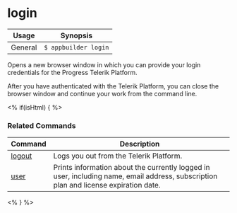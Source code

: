 login
==========

Usage | Synopsis
------|-------
General | `$ appbuilder login`

Opens a new browser window in which you can provide your login credentials for the Progress Telerik Platform.

After you have authenticated with the Telerik Platform, you can close the browser window and continue your work from the command line.

<% if(isHtml) { %>
### Related Commands

Command | Description
----------|----------
[logout](logout.html) | Logs you out from the Telerik Platform.
[user](user.html) | Prints information about the currently logged in user, including name, email address, subscription plan and license expiration date.
<% } %>
